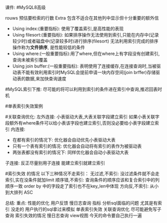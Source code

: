 课件:   #MySQL8高级


rouws 预估要检索的行数
Extra 包含不适合在其他列中显示但十分重要的额外信
* Using index:(重要指标): 使用了覆盖索引,是高性能的表现
* Using filesort:(重要指标): 如果排序操作无法使用到索引,只能在内存中(记录较少时)或者磁盘中(记录较多时)进行排序(filesort) 无法利用索引完成的排序 操作称为**文件排序**, 是性能较低的条件
* Using where:(一般重要指标):用了where,但在where上有字段没有创建索引,查询未被索引覆盖
* Using join buffer:(一般重要指标): 表明使用了连接缓存,在连接查询时,当被驱动表不能有效利用索引时MySQL会提前申请一块内存空间(join brffer)存储驱动表的数据,来加快查询速度

#MySQL索引下推: 尽可能的将可以利用到索引的条件进在索引中查询,推迟回表时机

#单表索引失效案例

#关联查询优化:
左外连接:
	小表驱动大表,大表关联字段建立索引
	如果小表关联字段额外有where条件可以给小表该字段也建立索引,否则没必要给小表字段建立索引
内连接: 
* 在都有索引的情况下: 优化器会自动优先小表驱动大表
* 只有一个表有索引的情况:  优化器会自动将有索引的表作为被驱动表
* 两张表都没有索引的情况下: 同样优化器会自动小表驱动大表

子连接: 
	反正尽量别用子连接
	能建立索引就建立索引


#索引失效 的情况
以下三种情况不走索引：
无过滤,不索引: 
	没过滤条件就不会走索引,实在没条件就加limit
顺序错,不索引: 
	查询条件的顺序应该和复合索引中的列顺序一致
	order by 中的字段走了索引也不在key_len中体现
方向反,不索引: 
	从小到大排列 ASC



总结: 
	重点: 性能的优化
		用户反馈
		慢日志查询
		指标 分析sql面临的问题 尤其是有索引 没走的 
		用户执行的sql拿过来模拟
	单表索引失效
	关联查询优化
	尽可能避免写子查询
	索引失效的情况
	慢日志查询
	view视图
	今天的命令要自己执行一遍





























